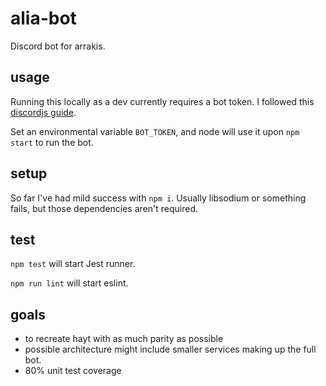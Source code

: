 # alia-bot

Discord bot for arrakis.

## usage

Running this locally as a dev currently requires a bot token. I followed this [discordjs guide](https://discordjs.guide/preparations/setting-up-a-bot-application.html).

Set an environmental variable `BOT_TOKEN`, and node will use it upon `npm start` to run the bot.

## setup

So far I've had mild success with `npm i`. Usually libsodium or something fails, but those dependencies aren't required.

## test

`npm test` will start Jest runner.

`npm run lint` will start eslint.

## goals

-   to recreate hayt with as much parity as possible
-   possible architecture might include smaller services making up the full bot.
-   80% unit test coverage
